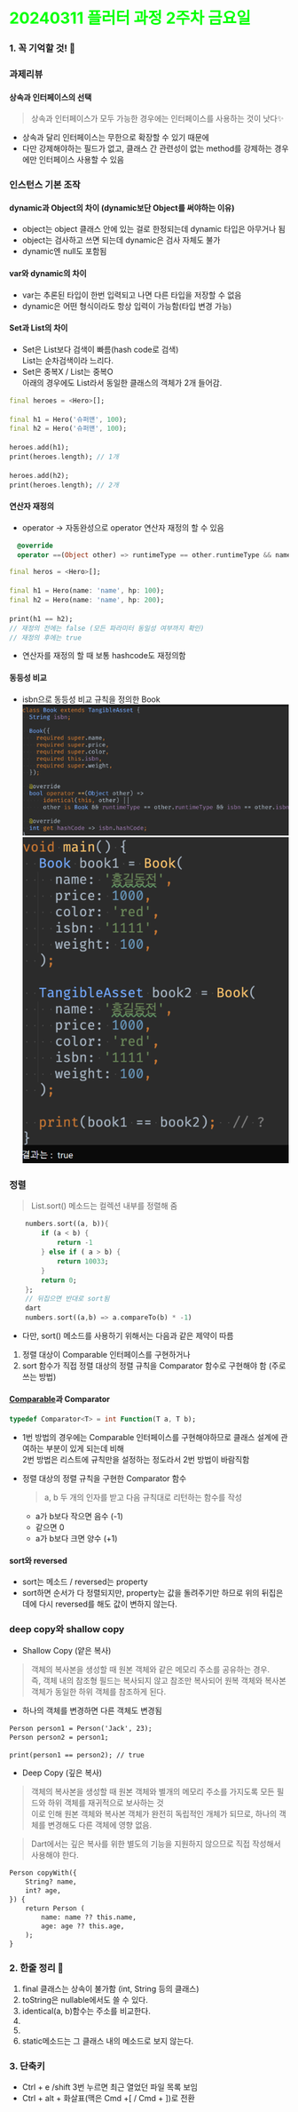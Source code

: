 # <span style="color:lime">20240311 플러터 과정 2주차 금요일</span>   

### 1. 꼭 기억할 것! 🏅
### 과제리뷰
#### 상속과 인터페이스의 선택
> 상속과 인터페이스가 모두 가능한 경우에는 인터페이스를 사용하는 것이 낫다✨
* 상속과 달리 인터페이스는 무한으로 확장할 수 있기 때문에
* 다만 강제해야하는 필드가 없고, 클래스 간 관련성이 없는 method를 강제하는 경우에만 인터페이스 사용할 수 있음 


### 인스턴스 기본 조작
#### dynamic과 Object의 차이 (dynamic보단 Object를 써야하는 이유)
* object는 object 클래스 안에 있는 걸로 한정되는데 dynamic 타입은 아무거나 됨
* object는 검사하고 쓰면 되는데 dynamic은 검사 자체도 불가
* dynamic엔 null도 포함됨

#### var와 dynamic의 차이
* var는 추론된 타입이 한번 입력되고 나면 다른 타입을 저장할 수 없음
* dynamic은 어떤 형식이라도 항상 입력이 가능함(타입 변경 가능)

#### Set과 List의 차이
- Set은 List보다 검색이 빠름(hash code로 검색)<br>
  List는 순차검색이라 느리다.
- Set은 중복X / List는 중복O<br>
 아래의 경우에도 List라서 동일한 클래스의 객체가 2개 들어감.
```dart
final heroes = <Hero>[];

final h1 = Hero('슈퍼맨', 100);
final h2 = Hero('슈퍼맨', 100);

heroes.add(h1);
print(heroes.length); // 1개

heroes.add(h2);
print(heroes.length); // 2개
```

#### 연산자 재정의
* operator -> 자동완성으로 operator 연산자 재정의 할 수 있음
```dart
  @override
  operator ==(Object other) => runtimeType == other.runtimeType && name == (other as Hero).name;  
```
```dart
final heros = <Hero>[];

final h1 = Hero(name: 'name', hp: 100);
final h2 = Hero(name: 'name', hp: 200);

print(h1 == h2);
// 재정의 전에는 false (모든 파라미터 동일성 여부까지 확인)
// 재정의 후에는 true
```
* 연산자를 재정의 할 때 보통 hashcode도 재정의함

#### 동등성 비교
* isbn으로 동등성 비교 규칙을 정의한 Book
![alt text](image-11.png)
![alt text](image-12.png)

### 정렬
>List.sort() 메소드는 컬렉션 내부를 정렬해 줌
```dart
	numbers.sort((a, b)){
		if (a < b) {
			return -1
		} else if ( a > b) {
			return 10033;
		}
		return 0;
	};
	// 뒤집으면 반대로 sort됨
	dart
	numbers.sort((a,b) => a.compareTo(b) * -1)
```
* 다만, sort() 메소드를 사용하기 위해서는 다음과 같은 제약이 따름
1. 정렬 대상이 Comparable 인터페이스를 구현하거나
2. sort 함수가 직접 정렬 대상의 정렬 규칙을 Comparator 함수로 구현해야 함 (주로 쓰는 방법)
#### [Comparable](https://api.dart.dev/stable/3.3.1/dart-core/Comparable-class.html)과 Comparator

```dart
typedef Comparator<T> = int Function(T a, T b);
```
* 1번 방법의 경우에는 Comparable 인터페이스를 구현해야하므로 클래스 설계에 관여하는 부분이 있게 되는데 비해<br>
2번 방법은 리스트에 규칙만을 설정하는 정도라서 2번 방법이 바람직함

* 정렬 대상의 정렬 규칙을 구현한 Comparator 함수
	>a, b 두 개의 인자를 받고 다음 규칙대로 리턴하는 함수를 작성
	* a가 b보다 작으면 음수 (-1)
	* 같으면 0
	* a가 b보다 크면 양수 (+1)
	

#### sort와 reversed
* sort는 메소드 / reversed는 property
* sort하면 순서가 다 정렬되지만, property는 값을 돌려주기만 하므로 위의 뒤집은 데에 다시 reversed를 해도 값이 변하지 않는다.

### deep copy와 shallow copy
* Shallow Copy (얕은 복사)
> 객체의 복사본을 생성할 때 원본 객체와 같은 메모리 주소를 공유하는 경우.<br>
> 즉, 객체 내의 참조형 필드는 복사되지 않고 참조만 복사되어 원복 객체와 복사본 객체가 동일한 하위 객체를 참조하게 된다.<br>
* 하나의 객체를 변경하면 다른 객체도 변경됨
```
Person person1 = Person('Jack', 23);
Person person2 = person1;

print(person1 == person2); // true
```
* Deep Copy (깊은 복사)
> 객체의 복사본을 생성할 때 원본 객체와 별개의 메모리 주소를 가지도록 모든 필드와 하위 객체를 재귀적으로 보사하는 것 <br>
이로 인해 원본 객체와 복사본 객체가 완전히 독립적인 개체가 되므로, 하나의 객체를 변경해도 다른 객체에 영향 없음.

>Dart에서는 깊은 복사를 위한 별도의 기능을 지원하지 않으므로 직접 작성해서 사용해야 한다.
```
Person copyWith({
	String? name,
	int? age,
}) {
	return Person (
		name: name ?? this.name, 
		age: age ?? this.age,
	);
}
```

### 2. 한줄 정리 🧹
1. final 클래스는 상속이 불가함 (int, String 등의 클래스)
2. toString은 nullable에서도 쓸 수 있다. 
3. identical(a, b)함수는 주소를 비교한다.
4. 
5. 
5. static메소드는 그 클래스 내의 메소드로 보지 않는다.


### 3. 단축키
* Ctrl + e /shift 3번 누르면 최근 열었던 파일 목록 보임
* Ctrl + alt + 화살표(맥은 Cmd +[ / Cmd +  ])로 전환
